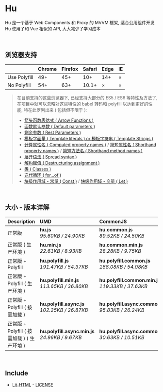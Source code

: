 # Hu
Hu 是一个基于 Web Components 和 Proxy 的 MVVM 框架, 适合公用组件开发<br>
Hu 使用了和 Vue 相似的 API, 大大减少了学习成本

<br>

## 浏览器支持

|              | Chrome | Firefox | Safari | Edge | IE |
| :-           | :-     | :-      | :-     | :-   | :- |
| Use Polyfill | 49+    | 45+     | 10+    | 14+  | ×  |
| No Polyfill  | 54+    | 63+     | 10.1+  | ×    | ×  |

> 在目前支持的这些浏览器下, 已经支持大部分的 ES5 / ES6 等特性及方法了,<br>
> 在项目中就可以忽略对这些特性的 babel 转码和 polyfill 以达到更好的性能, 特在此罗列出来 ( 包括但不限于 ): <br>
  > - [箭头函数表达式 ( Arrow Functions )](https://developer.mozilla.org/zh-CN/docs/Web/JavaScript/Reference/Functions/Arrow_functions)
  > - [函数默认参数 ( Default parameters )](https://developer.mozilla.org/zh-CN/docs/Web/JavaScript/Reference/Functions/Default_parameters)
  > - [剩余参数 ( Rest Parameters )](https://developer.mozilla.org/zh-CN/docs/Web/JavaScript/Reference/Functions/Rest_parameters)
  > - [模板字面量 ( Template literals ) or 模板字符串 ( Template Strings )](https://developer.mozilla.org/zh-CN/docs/Web/JavaScript/Reference/template_strings)
  > - [计算属性名 ( Computed property names )](https://developer.mozilla.org/zh-CN/docs/Web/JavaScript/Reference/Operators/Object_initializer#计算属性名) / [简短属性名 ( Shorthand property names )](https://developer.mozilla.org/zh-CN/docs/Web/JavaScript/Reference/Operators/Object_initializer#属性定义) / [简短方法名 ( Shorthand method names )](https://developer.mozilla.org/zh-CN/docs/Web/JavaScript/Reference/Operators/Object_initializer#方法定义)
  > - [展开语法 ( Spread syntax )](https://developer.mozilla.org/zh-CN/docs/Web/JavaScript/Reference/Operators/Spread_syntax)
  > - [解构赋值 ( Destructuring assignment )](https://developer.mozilla.org/zh-CN/docs/Web/JavaScript/Reference/Operators/Destructuring_assignment)
  > - [类 ( Classes )](https://developer.mozilla.org/zh-CN/docs/Web/JavaScript/Reference/Classes)
  > - [迭代循环 ( for...of )](https://developer.mozilla.org/zh-CN/docs/Web/JavaScript/Reference/Statements/for...of)
  > - [块级作用域 - 常量 ( Const )](https://developer.mozilla.org/zh-CN/docs/Web/JavaScript/Reference/Statements/const) / [块级作用域 - 变量 ( Let )](https://developer.mozilla.org/zh-CN/docs/Web/JavaScript/Reference/Statements/let)

<br>

## 大小 - 版本详解
| Description | UMD | CommonJS | ES Module |
| :- | :- | :- | :- |
| 正常版 | **hu.js**<br>*95.60KB / 24.90KB* | **hu.common.js**<br>*89.52KB / 24.50KB* | **hu.esm.js**<br>*89.51KB / 24.49KB* |
| 正常版 ( 生产环境 ) | **hu.min.js**<br>*22.61KB / 8.93KB* | **hu.common.min.js**<br>*28.28KB / 9.75KB* | **hu.esm.min.js**<br>*22.44KB / 8.86KB* |
| 正常版 + Polyfill | **hu.polyfill.js**<br>*191.47KB / 54.37KB* | **hu.polyfill.common.js**<br>*188.08KB / 54.08KB* | **hu.polyfill.esm.js**<br>*188.06KB / 54.07KB* |
| 正常版 + Polyfill ( 生产环境 ) | **hu.polyfill.min.js**<br>*113.65KB / 36.80KB* | **hu.polyfill.common.min.js**<br>*119.33KB / 37.63KB* | **hu.polyfill.esm.min.js**<br>*113.49KB / 36.74KB* |
| 正常版 + Polyfill ( 按需加载 ) | **hu.polyfill.async.js**<br>*102.25KB / 26.87KB* | **hu.polyfill.async.common.js**<br>*95.83KB / 26.24KB* | **hu.polyfill.async.esm.js**<br>*95.81KB / 26.22KB* |
| 正常版 + Polyfill ( 按需加载 ) ( 生产环境 ) | **hu.polyfill.async.min.js**<br>*24.96KB / 9.67KB* | **hu.polyfill.async.common.min.js**<br>*30.63KB / 10.51KB* | **hu.polyfill.async.esm.min.js**<br>*24.79KB / 9.60KB* |

<br>

## Include
  - [Lit-HTML](https://github.com/Polymer/lit-html) \- [LICENSE](https://github.com/Polymer/lit-html/blob/master/LICENSE)